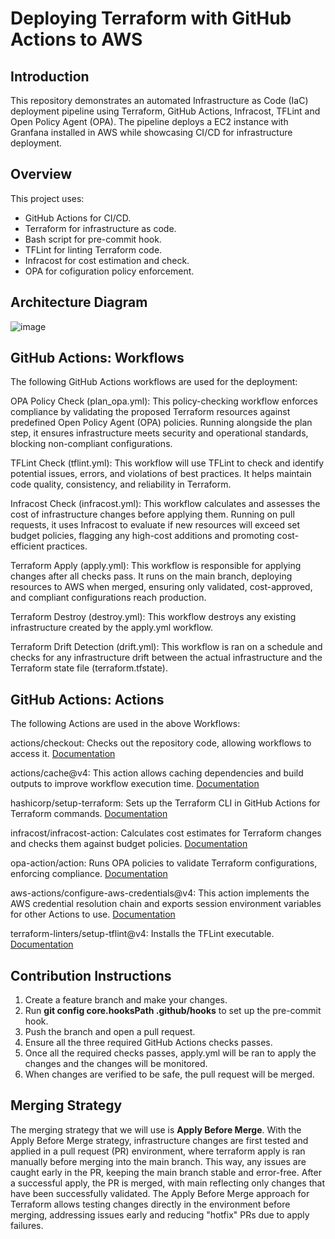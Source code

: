 # Deploying Terraform with GitHub Actions to AWS

## Introduction

This repository demonstrates an automated Infrastructure as Code (IaC) deployment pipeline using Terraform, GitHub Actions, Infracost, TFLint and Open Policy Agent (OPA). The pipeline deploys a EC2 instance with Granfana installed in AWS while showcasing CI/CD for infrastructure deployment.

## Overview

This project uses:

- GitHub Actions for CI/CD.
- Terraform for infrastructure as code.
- Bash script for pre-commit hook.
- TFLint for linting Terraform code.
- Infracost for cost estimation and check.
- OPA for cofiguration policy enforcement.

## Architecture Diagram
![image](https://github.com/user-attachments/assets/e8a4a869-5c0d-492f-9c52-028febf8362b)

## GitHub Actions: Workflows

The following GitHub Actions workflows are used for the deployment:

OPA Policy Check (plan_opa.yml): This policy-checking workflow enforces compliance by validating the proposed Terraform resources against predefined Open Policy Agent (OPA) policies. Running alongside the plan step, it ensures infrastructure meets security and operational standards, blocking non-compliant configurations.

TFLint Check (tflint.yml): This workflow will use TFLint to check and identify potential issues, errors, and violations of best practices. It helps maintain code quality, consistency, and reliability in Terraform.

Infracost Check (infracost.yml): This workflow calculates and assesses the cost of infrastructure changes before applying them. Running on pull requests, it uses Infracost to evaluate if new resources will exceed set budget policies, flagging any high-cost additions and promoting cost-efficient practices.

Terraform Apply (apply.yml): This workflow is responsible for applying changes after all checks pass. It runs on the main branch, deploying resources to AWS when merged, ensuring only validated, cost-approved, and compliant configurations reach production.

Terraform Destroy (destroy.yml): This workflow destroys any existing infrastructure created by the apply.yml workflow.

Terraform Drift Detection (drift.yml): This workflow is ran on a schedule and checks for any infrastructure drift between the actual infrastructure and the Terraform state file (terraform.tfstate).

## GitHub Actions: Actions

The following Actions are used in the above Workflows:

actions/checkout: Checks out the repository code, allowing workflows to access it.
[Documentation](https://github.com/actions/checkout)

actions/cache@v4: This action allows caching dependencies and build outputs to improve workflow execution time. 
[Documentation](https://github.com/actions/cache)

hashicorp/setup-terraform: Sets up the Terraform CLI in GitHub Actions for Terraform commands.
[Documentation](https://github.com/hashicorp/setup-terraform)

infracost/infracost-action: Calculates cost estimates for Terraform changes and checks them against budget policies.
[Documentation](https://github.com/infracost/infracost-action)

opa-action/action: Runs OPA policies to validate Terraform configurations, enforcing compliance.
[Documentation](https://github.com/open-policy-agent/opa-action)

aws-actions/configure-aws-credentials@v4: This action implements the AWS credential resolution chain and exports session environment variables for other Actions to use. 
[Documentation](https://github.com/aws-actions/configure-aws-credentials)

terraform-linters/setup-tflint@v4: Installs the TFLint executable. 
[Documentation](https://github.com/terraform-linters/setup-tflint)

## Contribution Instructions

1. Create a feature branch and make your changes.
2. Run <strong>git config core.hooksPath .github/hooks</strong> to set up the pre-commit hook.
3. Push the branch and open a pull request.
4. Ensure all the three required GitHub Actions checks passes.
5. Once all the required checks passes, apply.yml will be ran to apply the changes and the changes will be monitored.
6. When changes are verified to be safe, the pull request will be merged.

## Merging Strategy

The merging strategy that we will use is <strong>Apply Before Merge</strong>. With the Apply Before Merge strategy, infrastructure changes are first tested and applied in a pull request (PR) environment, where terraform apply is ran manually before merging into the main branch. This way, any issues are caught early in the PR, keeping the main branch stable and error-free. After a successful apply, the PR is merged, with main reflecting only changes that have been successfully validated. The Apply Before Merge approach for Terraform allows testing changes directly in the environment before merging, addressing issues early and reducing "hotfix" PRs due to apply failures.
